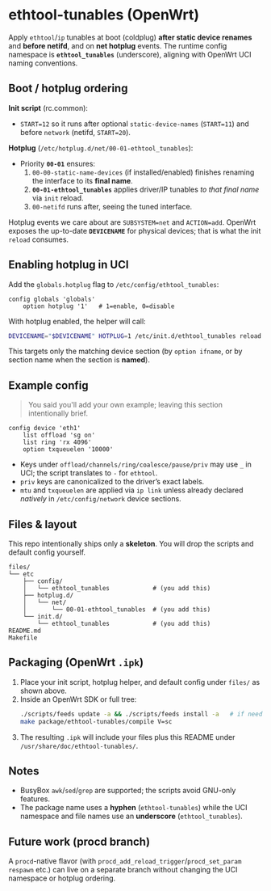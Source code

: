 # ethtool-tunables (OpenWrt)

Apply `ethtool`/`ip` tunables at boot (coldplug) **after static device renames** and **before netifd**, and on **net hotplug** events.
The runtime config namespace is **`ethtool_tunables`** (underscore), aligning with OpenWrt UCI naming conventions.

## Boot / hotplug ordering

**Init script** (rc.common):
- `START=12` so it runs after optional `static-device-names` (`START=11`) and before `network` (netifd, `START=20`).

**Hotplug** (`/etc/hotplug.d/net/00-01-ethtool_tunables`):
- Priority **`00-01`** ensures:
  1. `00-00-static-name-devices` (if installed/enabled) finishes renaming the interface to its **final name**.
  2. **`00-01-ethtool_tunables`** applies driver/IP tunables _to that final name_ via `init` reload.
  3. `00-netifd` runs after, seeing the tuned interface.

Hotplug events we care about are `SUBSYSTEM=net` and `ACTION=add`. OpenWrt exposes the up-to-date **`DEVICENAME`** for physical devices; that is what the init `reload` consumes.

## Enabling hotplug in UCI

Add the `globals.hotplug` flag to `/etc/config/ethtool_tunables`:

```uci
config globals 'globals'
    option hotplug '1'   # 1=enable, 0=disable
```

With hotplug enabled, the helper will call:
```sh
DEVICENAME="$DEVICENAME" HOTPLUG=1 /etc/init.d/ethtool_tunables reload
```
This targets only the matching device section (by `option ifname`, or by section name when the section is **named**).

## Example config

> You said you'll add your own example; leaving this section intentionally brief.

```uci
config device 'eth1'
    list offload 'sg on'
    list ring 'rx 4096'
    option txqueuelen '10000'
```

- Keys under `offload/channels/ring/coalesce/pause/priv` may use `_` in UCI; the script translates to `-` for `ethtool`.
- `priv` keys are canonicalized to the driver’s exact labels.
- `mtu` and `txqueuelen` are applied via `ip link` unless already declared _natively_ in `/etc/config/network` device sections.

## Files & layout

This repo intentionally ships only a **skeleton**. You will drop the scripts and default config yourself.

```
files/
└── etc
    ├── config/
    │   └── ethtool_tunables            # (you add this)
    ├── hotplug.d/
    │   └── net/
    │       └── 00-01-ethtool_tunables  # (you add this)
    └── init.d/
        └── ethtool_tunables            # (you add this)
README.md
Makefile
```

## Packaging (OpenWrt `.ipk`)

1. Place your init script, hotplug helper, and default config under `files/` as shown above.
2. Inside an OpenWrt SDK or full tree:
   ```sh
   ./scripts/feeds update -a && ./scripts/feeds install -a   # if needed
   make package/ethtool-tunables/compile V=sc
   ```
3. The resulting `.ipk` will include your files plus this README under `/usr/share/doc/ethtool-tunables/`.

## Notes

- BusyBox `awk`/`sed`/`grep` are supported; the scripts avoid GNU-only features.
- The package name uses a **hyphen** (`ethtool-tunables`) while the UCI namespace and file names use an **underscore** (`ethtool_tunables`).

## Future work (procd branch)

A `procd`-native flavor (with `procd_add_reload_trigger`/`procd_set_param respawn` etc.) can live on a separate branch without changing the UCI namespace or hotplug ordering.
